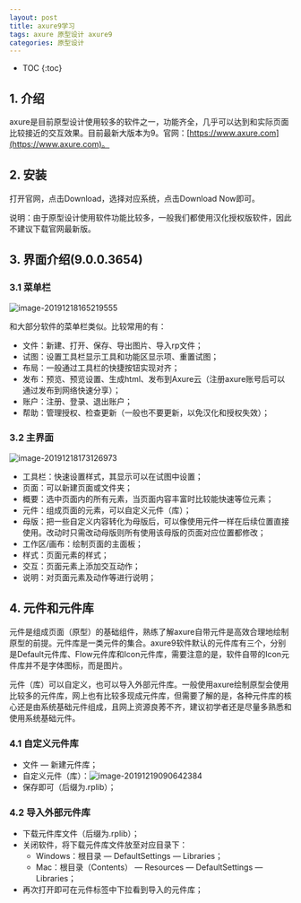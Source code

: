 ```yaml
---
layout: post
title: axure9学习
tags: axure 原型设计 axure9
categories: 原型设计
---
```


* TOC
{:toc}

## 1. 介绍

axure是目前原型设计使用较多的软件之一，功能齐全，几乎可以达到和实际页面比较接近的交互效果。目前最新大版本为9。官网：[https://www.axure.com](https://www.axure.com)。

## 2. 安装

打开官网，点击Download，选择对应系统，点击Download Now即可。

说明：由于原型设计使用软件功能比较多，一般我们都使用汉化授权版软件，因此不建议下载官网最新版。

## 3. 界面介绍(9.0.0.3654)

### 3.1 菜单栏

![image-20191218165219555](/Users/gp/Desktop/github_projects/AdoredU.github.io/_posts/assets/image-20191218165219555.png)

和大部分软件的菜单栏类似。比较常用的有：

- 文件：新建、打开、保存、导出图片、导入rp文件；
- 试图：设置工具栏显示工具和功能区显示项、重置试图；
- 布局：一般通过工具栏的快捷按钮实现对齐；
- 发布：预览、预览设置、生成html、发布到Axure云（注册axure账号后可以通过发布到网络快速分享）；
- 账户：注册、登录、退出账户；
- 帮助：管理授权、检查更新（一般也不要更新，以免汉化和授权失效）；

### 3.2 主界面

![image-20191218173126973](/Users/gp/Desktop/github_projects/AdoredU.github.io/_posts/assets/image-20191218173126973.png)

- 工具栏：快速设置样式，其显示可以在试图中设置；
- 页面：可以新建页面或文件夹；
- 概要：选中页面内的所有元素，当页面内容丰富时比较能快速等位元素；
- 元件：组成页面的元素，可以自定义元件（库）；
- 母版：把一些自定义内容转化为母版后，可以像使用元件一样在后续位置直接使用。改动时只需改动母版则所有使用该母版的页面对应位置都修改；
- 工作区/画布：绘制页面的主面板；
- 样式：页面元素的样式；
- 交互：页面元素上添加交互动作；
- 说明：对页面元素及动作等进行说明；

## 4. 元件和元件库

元件是组成页面（原型）的基础组件，熟练了解axure自带元件是高效合理地绘制原型的前提。元件库是一类元件的集合。axure9软件默认的元件库有三个，分别是Default元件库、Flow元件库和Icon元件库，需要注意的是，软件自带的Icon元件库并不是字体图标，而是图片。

元件（库）可以自定义，也可以导入外部元件库。一般使用axure绘制原型会使用比较多的元件库，网上也有比较多现成元件库，但需要了解的是，各种元件库的核心还是由系统基础元件组成，且网上资源良莠不齐，建议初学者还是尽量多熟悉和使用系统基础元件。

### 4.1 自定义元件库

- 文件 — 新建元件库；
- 自定义元件（库）：![image-20191219090642384](/Users/gp/Desktop/github_projects/AdoredU.github.io/_posts/assets/image-20191219090642384.png)
- 保存即可（后缀为.rplib）；

### 4.2 导入外部元件库

- 下载元件库文件（后缀为.rplib）；
- 关闭软件，将下载元件库文件放至对应目录下：
  - Windows：根目录 — DefaultSettings — Libraries；
  - Mac：根目录（Contents） — Resources — DefaultSettings — Libraries；
- 再次打开即可在元件标签中下拉看到导入的元件库；